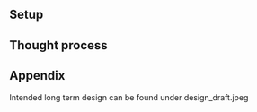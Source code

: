 ## Setup



## Thought process


## Appendix

Intended long term design can be found under design_draft.jpeg